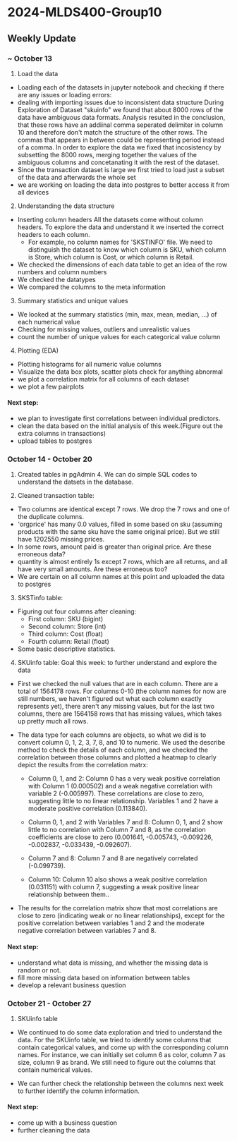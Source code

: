 # 2024-MLDS400-Group10

## Weekly Update
### ~ October 13
1. Load the data
- Loading each of the datasets in jupyter notebook and checking if there are any issues or loading errors:
- dealing with importing issues due to inconsistent data structure 
    During Exploration of Dataset "skuinfo" we found that about 8000 rows of the data have ambiguous data formats.
    Analysis resulted in the conclusion, that these rows have an addiinal comma seperated delimiter in column 10 and         therefore don't match the structure of the other rows. The commas that appears in between could be representing period instead of a comma. 
    In order to explore the data we fixed that incosistency by subsetting the 8000 rows, merging together the values of      the ambiguous columns and concetanating it with the rest of the dataset.
- Since the transaction dataset is large we first tried to load just a subset of the data and afterwards the whole set
- we are working on loading the data into postgres to better access it from all devices

2. Understanding the data structure
- Inserting column headers
    All the datasets come without column headers. To explore the data and understand it we inserted the correct             headers to each column.
    - For example, no column names for 'SKSTINFO' file. We need to distinguish the dataset to know which column is SKU, which column is Store, which column is Cost, or which column is Retail.
- We checked the dimensions of each data table to get an idea of the row numbers and column numbers
- We checked the datatypes
- We compared the columns to the meta information

3. Summary statistics and unique values
- We looked at the summary statistics (min, max, mean, median, ...) of each numerical value
- Checking for missing values, outliers and unrealistic values
- count the number of unique values for each categorical value column

4. Plotting (EDA)
- Plotting histograms for all numeric value columns
- Visualize the data box plots, scatter plots check for anything abnormal
- we plot a correlation matrix for all columns of each dataset
- we plot a few pairplots

#### Next step:
- we plan to investigate first correlations between individual predictors.
- clean the data based on the initial analysis of this week.(Figure out the extra columns in transactions)
- upload tables to postgres

### October 14 - October 20
1. Created tables in pgAdmin 4. We can do simple SQL codes to understand the datsets in the database.

2. Cleaned transaction table:
- Two columns are identical except 7 rows. We drop the 7 rows and one of the duplicate columns.
- 'orgprice' has many 0.0 values, filled in some based on sku (assuming products with the same sku have the same original price). But we still have 1202550 missing prices.
- In some rows, amount paid is greater than original price. Are these erroneous data?
- quantity is almost entirely 1s except 7 rows, which are all returns, and all have very small amounts. Are these erroneous too?
- We are certain on all column names at this point and uploaded the data to postgres

3. SKSTinfo table:
- Figuring out four columns after cleaning:
    - First column: SKU (bigint)
    - Second column: Store (int)
    - Third column: Cost (float)
    - Fourth column: Retail (float)
- Some basic descriptive statistics.

4. SKUinfo table:
Goal this week: to further understand and explore the data
- First we checked the null values that are in each column. There are a total of 1564178 rows. For columns 0-10 (the column names for now are still numbers, we haven't figured out what each column exactly represents yet), there aren't any missing values, but for the last two columns, there are 1564158 rows that has missing values, which takes up pretty much all rows. 
- The data type for each columns are objects, so what we did is to convert column 0, 1, 2, 3, 7, 8, and 10 to numeric. We used the describe method to check the details of each column, and we checked the correlation between those columns and plotted a heatmap to clearly depict the results from the correlation matrx:

    - Column 0, 1, and 2: Column 0 has a very weak positive correlation with Column 1 (0.000502) and a weak negative correlation with variable 2 (-0.005997). These correlations are close to zero, suggesting little to no linear relationship. Variables 1 and 2 have a moderate positive correlation (0.113840).

    - Column 0, 1, and 2 with Variables 7 and 8: Column 0, 1, and 2 show little to no correlation with Column 7 and 8, as the correlation coefficients are close to zero (0.001641, -0.005743, -0.009226, -0.002837, -0.033439, -0.092607).

    - Column 7 and 8: Column 7 and 8 are negatively correlated (-0.099739).
    
    - Column 10: Column 10 also shows a weak positive correlation (0.031151) with column 7, suggesting a weak positive linear relationship between them.. 

- The results for the correlation matrix show that most correlations are close to zero (indicating weak or no linear relationships), except for the positive correlation between variables 1 and 2 and the moderate negative correlation between variables 7 and 8. 

#### Next step:
- understand what data is missing, and whether the missing data is random or not.
- fill more missing data based on information between tables 
- develop a relevant business question

### October 21 - October 27
1. SKUinfo table
- We continued to do some data exploration and tried to understand the data. For the SKUinfo table, we tried to identify some columns that contain categorical values, and come up with the corresponding column names. For instance, we can initially set column 6 as color, column 7 as size, column 9 as brand. We still need to figure out the columns that contain numerical values.

- We can further check the relationship between the columns next week to further identify the column information.


#### Next step:
- come up with a business question
- further cleaning the data